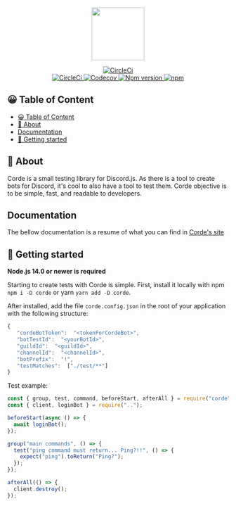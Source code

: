 <div align="center">
  <br />
  <p>
    <img width="120" height="120" src="./website/static/img/logo/android-icon-192x192.png" />
  </p>
  <p>
   <!-- <a href="https://discord.gg/f3Gs7uU">
      <img src="https://img.shields.io/discord/768647567461449778?color=7289da&logo=discord&logoColor=white" alt="Discord server" />
    </a> -->
    <a href="https://gitpod.io/#https://github.com/cordejs/corde">
      <img
        alt="CircleCi"
        src="https://img.shields.io/badge/Gitpod-ready--to--code-blue?logo=gitpod"
      />
    </a>
    <br>
    <a href="https://circleci.com/gh/cordejs/corde">
      <img
        alt="CircleCi"
        src="https://img.shields.io/circleci/build/github/cordejs/corde"
      />
    </a>
    <a href="https://codecov.io/gh/cordejs/corde">
      <img
        alt="Codecov"
        src="https://img.shields.io/codecov/c/github/cordejs/corde"
      />
    </a>
    <a href="https://www.npmjs.com/package/corde">
      <img alt="Npm version" src="https://img.shields.io/npm/v/corde" />
    </a>
    <a href="https://www.npmjs.com/package/corde">
      <img alt="npm" src="https://img.shields.io/npm/dt/corde"></a>
  </p>
</div>

## 😀 Table of Content

- [😀 Table of Content](#-table-of-content)
- [👀 About](#-about)
- [Documentation](#documentation)
- [🚀 Getting started](#-getting-started)

## 👀 About

Corde is a small testing library for Discord.js. As there is a tool to create bots for Discord, it's cool to also have a tool to test them. Corde objective is to be simple, fast, and readable to developers.

## Documentation

The bellow documentation is a resume of what you can find in [Corde's site](https://cordejs.org)

## 🚀 Getting started

**Node.js 14.0 or newer is required**

Starting to create tests with Corde is simple. First, install it locally with npm `npm i -D corde` or yarn `yarn add -D corde`.

After installed, add the file `corde.config.json` in the root of your application with the following structure:

```javascript
{
   "cordeBotToken":  "<tokenForCordeBot>",
   "botTestId":  "<yourBotId>",
   "guildId":  "<guildId>",
   "channelId":  "<channelId>",
   "botPrefix":  "!",
   "testMatches":  ["./test/**"]
}
```

Test example:

```javascript
const { group, test, command, beforeStart, afterAll } = require("corde");
const { client, loginBot } = require("..");

beforeStart(async () => {
  await loginBot();
});

group("main commands", () => {
  test("ping command must return... Ping?!!", () => {
    expect("ping").toReturn("Ping?");
  });
});

afterAll(() => {
  client.destroy();
});
```

